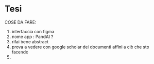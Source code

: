# Tesi
COSE DA FARE:
1) interfaccia con figma
2) nome app : PandAI ?
3) rifai bene abstract
4) prova a vedere con google scholar dei documenti affini a ciò che sto facendo
5) 
